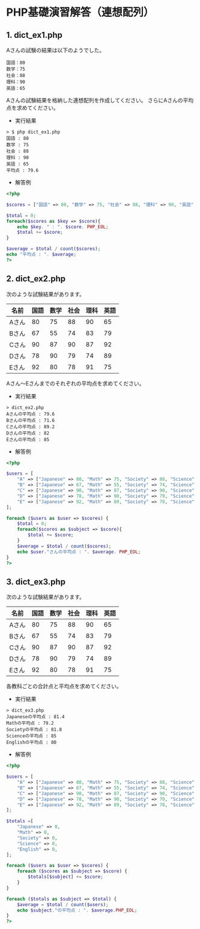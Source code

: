 # PHP基礎演習解答（連想配列）

## 1. dict_ex1.php

Aさんの試験の結果は以下のようでした。

```
国語：80
数学：75
社会：88
理科：90
英語：65
```

Aさんの試験結果を格納した連想配列を作成してください。
さらにAさんの平均点を求めてください。

- 実行結果

```console
> $ php dict_ex1.php
国語 : 80
数学 : 75
社会 : 88
理科 : 90
英語 : 65
平均点 : 79.6
```

- 解答例

```php
<?php

$scores = ["国語" => 80, "数学" => 75, "社会" => 88, "理科" => 90, "英語" => 65];

$total = 0;
foreach($scores as $key => $score){
    echo $key. " : ". $score. PHP_EOL;
    $total += $score;
}

$average = $total / count($scores);
echo "平均点 : ". $average;
?>
```


## 2. dict_ex2.php

次のような試験結果があります。

| 名前 | 国語 | 数学 | 社会 | 理科 | 英語 |
| --- | --- | --- | --- | --- | --- |
| Aさん | 80 | 75 | 88 | 90 | 65 |
| Bさん | 67 | 55 | 74 | 83 | 79 |
| Cさん | 90 | 87 | 90 | 87 | 92 |
| Dさん | 78 | 90 | 79 | 74 | 89 |
| Eさん | 92 | 80 | 78 | 91 | 75 |

Aさん～Eさんまでのそれぞれの平均点を求めてください。

- 実行結果

```console
> dict_ex2.php
Aさんの平均点 : 79.6
Bさんの平均点 : 71.6
Cさんの平均点 : 89.2
Dさんの平均点 : 82
Eさんの平均点 : 85
```

- 解答例

```php
<?php

$users = [
    "A" => ["Japanese" => 80, "Math" => 75, "Society" => 88, "Science" => 90, "English" => 65],
    "B" => ["Japanese" => 67, "Math" => 55, "Society" => 74, "Science" => 83, "English" => 79],
    "C" => ["Japanese" => 90, "Math" => 87, "Society" => 90, "Science" => 87, "English" => 92],
    "D" => ["Japanese" => 78, "Math" => 90, "Society" => 79, "Science" => 74, "English" => 89],
    "E" => ["Japanese" => 92, "Math" => 89, "Society" => 78, "Science" => 91, "English" => 75],
];

foreach ($users as $user => $scores) {
    $total = 0;
    foreach($scores as $subject => $score){
        $total += $score;
    }
    $average = $total / count($scores);
    echo $user."さんの平均点 : ". $average. PHP_EOL;
}
?>
```

## 3. dict_ex3.php

次のような試験結果があります。

| 名前 | 国語 | 数学 | 社会 | 理科 | 英語 |
| --- | --- | --- | --- | --- | --- |
| Aさん | 80 | 75 | 88 | 90 | 65 |
| Bさん | 67 | 55 | 74 | 83 | 79 |
| Cさん | 90 | 87 | 90 | 87 | 92 |
| Dさん | 78 | 90 | 79 | 74 | 89 |
| Eさん | 92 | 80 | 78 | 91 | 75 |

各教科ごとの合計点と平均点を求めてください。

- 実行結果

```console
> dict_ex3.php
Japaneseの平均点 : 81.4
Mathの平均点 : 79.2
Societyの平均点 : 81.8
Scienceの平均点 : 85
Englishの平均点 : 80
```

- 解答例

```php
<?php

$users = [
    "A" => ["Japanese" => 80, "Math" => 75, "Society" => 88, "Science" => 90, "English" => 65],
    "B" => ["Japanese" => 67, "Math" => 55, "Society" => 74, "Science" => 83, "English" => 79],
    "C" => ["Japanese" => 90, "Math" => 87, "Society" => 90, "Science" => 87, "English" => 92],
    "D" => ["Japanese" => 78, "Math" => 90, "Society" => 79, "Science" => 74, "English" => 89],
    "E" => ["Japanese" => 92, "Math" => 89, "Society" => 78, "Science" => 91, "English" => 75],
];

$totals =[
    "Japanese" => 0,
    "Math" => 0,
    "Society" => 0,
    "Science" => 0,
    "English" => 0,
];

foreach ($users as $user => $scores) {
    foreach ($scores as $subject => $score) {
        $totals[$subject] += $score;
    }
}

foreach ($totals as $subject => $total) {
    $average = $total / count($users);
    echo $subject."の平均点 : ". $average.PHP_EOL;
}
?>
```